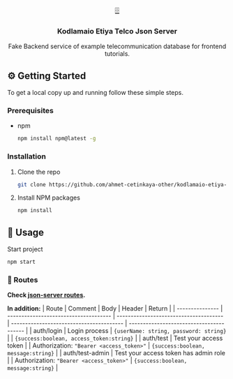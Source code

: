 <p align="center">
  <a href="https://github.com/ahmet-cetinkaya-other/kodlamaio-etiya-telco-json-server">🗄️</a>
  <h3 align="center">Kodlamaio Etiya Telco Json Server</h3>
  <p align="center">
    Fake Backend service of example telecommunication database for frontend tutorials.
  </p>
</p>

## ⚙️ Getting Started

To get a local copy up and running follow these simple steps.

### Prerequisites

- npm
  ```sh
  npm install npm@latest -g
  ```

### Installation

1. Clone the repo
   ```sh
   git clone https://github.com/ahmet-cetinkaya-other/kodlamaio-etiya-telco-json-server.git
   ```
2. Install NPM packages
   ```sh
   npm install
   ```

## 🚀 Usage

Start project

```sh
npm start
```
### 🔀 Routes
**Check [json-server routes](https://github.com/typicode/json-server/blob/master/README.md#routes).**

**In addition:**
| Route           | Comment                               | Body                                   | Header                                   | Return                                   |
| --------------- | ------------------------------------- | -------------------------------------- | ---------------------------------------- | ---------------------------------------- |
| auth/login      | Login process                         | `{userName: string, password: string}` |                                          | `{success:boolean, access_token:string}` |
| auth/test       | Test your access token                |                                        | Authorization: `"Bearer <access_token>"` | `{success:boolean, message:string}`      |
| auth/test-admin | Test your access token has admin role |                                        | Authorization: `"Bearer <access_token>"` | `{success:boolean, message:string}`      |
